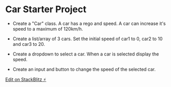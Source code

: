 # Car Starter Project

- Create a "Car" class.  A car has a rego and speed.  A car can increase it's speed to a maximum of 120km/h.

- Create a list/array of 3 cars.  Set the initial speed of car1 to 0, car2 to 10 and car3 to 20.
- Create a dropdown to select a car.  When a car is selected display the speed.

- Create an input and button to change the speed of the selected car.


[Edit on StackBlitz ⚡️](https://stackblitz.com/edit/car-starter-project)